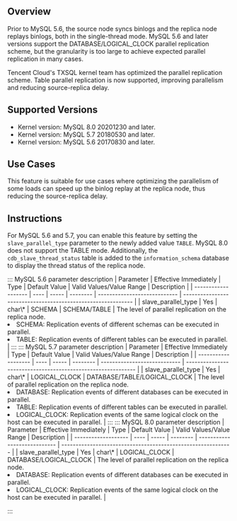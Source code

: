 ## Overview
Prior to MySQL 5.6, the source node syncs binlogs and the replica node replays binlogs, both in the single-thread mode. MySQL 5.6 and later versions support the DATABASE/LOGICAL_CLOCK parallel replication scheme, but the granularity is too large to achieve expected parallel replication in many cases.

Tencent Cloud's TXSQL kernel team has optimized the parallel replication scheme. Table parallel replication is now supported, improving parallelism and reducing source-replica delay.

## Supported Versions
- Kernel version: MySQL 8.0 20201230 and later.
- Kernel version: MySQL 5.7 20180530 and later.
- Kernel version: MySQL 5.6 20170830 and later.

## Use Cases
This feature is suitable for use cases where optimizing the parallelism of some loads can speed up the binlog replay at the replica node, thus reducing the source-replica delay.

## Instructions
For MySQL 5.6 and 5.7, you can enable this feature by setting the `slave_parallel_type` parameter to the newly added value `TABLE`. MySQL 8.0 does not support the TABLE mode.
Additionally, the `cdb_slave_thread_status` table is added to the `information_schema` database to display the thread status of the replica node.

<dx-tabs>
::: MySQL 5.6 parameter description
| Parameter                                  | Effective Immediately | Type    | Default Value | Valid Values/Value Range      | Description                                                         |
| ------------------- | ---- | ----- | -------- | ---------------------------- | ------------------------------------------------------------ |
| slave_parallel_type | Yes  | char\* | SCHEMA | SCHEMA/TABLE | The level of parallel replication on the replica node. <li>SCHEMA: Replication events of different schemas can be executed in parallel. <li>TABLE: Replication events of different tables can be executed in parallel. |
:::
::: MySQL 5.7 parameter description
| Parameter                                  | Effective Immediately | Type    | Default Value | Valid Values/Value Range      | Description                                                         |
| ------------------- | ---- | ----- | -------- | ---------------------------- | ------------------------------------------------------------ |
| slave_parallel_type | Yes  | char\* | LOGICAL_CLOCK | DATABASE/TABLE/LOGICAL_CLOCK | The level of parallel replication on the replica node. <li>DATABASE: Replication events of different databases can be executed in parallel. <li>TABLE: Replication events of different tables can be executed in parallel. <li>LOGICAL_CLOCK: Replication events of the same logical clock on the host can be executed in parallel. |
:::
::: MySQL 8.0 parameter description
| Parameter                                  | Effective Immediately | Type    | Default Value | Valid Values/Value Range      | Description                                                         |
| ------------------- | ---- | ----- | -------- | ---------------------------- | ------------------------------------------------------------ |
| slave_parallel_type | Yes  | char\* | LOGICAL_CLOCK | DATABASE/LOGICAL_CLOCK | The level of parallel replication on the replica node. <li>DATABASE: Replication events of different databases can be executed in parallel. <li>LOGICAL_CLOCK: Replication events of the same logical clock on the host can be executed in parallel. |

:::
</dx-tabs>
